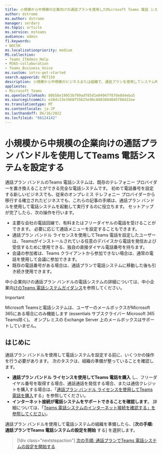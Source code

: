 ```yaml
---
title: 小規模から中規模の企業向けの通話プランを使用したMicrosoft Teams 電話 システムの設定
author: dstrome
ms.author: dstrome
manager: serdars
ms.topic: article
ms.service: msteams
audience: admin
f1.keywords:
- NOCSH
ms.localizationpriority: medium
MS.collection:
- Teams_ITAdmin_Help
- M365-collaboration
- Teams_Business_Voice
ms.custom: intro-get-started
search.appverid: MET150
description: 小規模から中規模のビジネスまたは組織で、通話プランを使用してシステムMicrosoft Teams 電話を設定する方法について説明します。
appliesto:
- Microsoft Teams
ms.openlocfilehash: 80b58e19053b799adf85d1e04947f87de0d4eba5
ms.sourcegitcommit: e38dc23e3968f55625e90c8883884045f80d22ee
ms.translationtype: MT
ms.contentlocale: ja-JP
ms.lasthandoff: 06/16/2022
ms.locfileid: "66124142"
---
```

# <a name="set-up-the-teams-phone-system-with-calling-plan-bundle-for-small-to-medium-businesses"></a>小規模から中規模の企業向けの通話プラン バンドルを使用してTeams 電話システムを設定する

通話プラン バンドルのTeams 電話システムは、既存のテレフォニー プロバイダーを置き換えることができる完全な電話システムです。 初めて電話番号を設定する新しいビジネスでも、従来のオンプレミス テレフォニー プロバイダーから移行する確立されたビジネスでも、これらの記事の手順は、通話プラン バンドルを使用して電話システムを起動して実行するのに役立ちます。 セットアップが完了したら、次の操作を行います。

* 主要な会社の電話回線で、有料またはフリーダイヤルの電話を受けることができます。 必要に応じて通話メニューを設定することもできます。
* 通話プラン バンドル ライセンスを使用してTeams 電話を設定したユーザーは、Teamsがインストールされている任意のデバイスから電話を発信および受信するために使用できる、独自の直接ダイヤル電話番号を持ちます。
* 会議の参加者は、Teams クライアントから参加できない場合は、通常の電話を使用して会議に参加できます。
* 既存の電話番号がある場合は、通話プランで電話システムに移動した後も引き続き使用できます。

中小企業向けの通話プラン バンドルの電話システムの詳細については、中小企業向[けのTeams 電話システムガイダンス](whats-business-voice.md)を参照してください。

> [!IMPORTANT]
> Microsoft Teamsと電話システムは、ユーザーのメールボックスがMicrosoft 365にある場合にのみ機能します (essentials サブスクライバー Microsoft 365 Teams除く)。 オンプレミスの Exchange Server 上のメールボックスはサポートしていません。

## <a name="before-you-begin"></a>はじめに

通話プラン バンドルを使用して電話システムを設定する前に、いくつかの操作を行う必要があります。 次のタスクは、組織の準備が整っていることを確認します。

* **通話プラン バンドル ライセンスを使用してTeams 電話を購入** し、フリーダイヤル番号を取得する場合、通話通話を発信する場合、または通信クレジットを購入する場合は、「[通話プラン バンドル ライセンスを使用してTeams 電話を購入](whats-business-voice.md#how-do-i-purchase-teams-phone-with-calling-plan-bundle-licenses)する」を参照してください。
* **インターネット接続が電話システムをサポートできることを確認します**。 詳細については、「[Teams 電話システムのインターネット接続を確認する」を参照してください](get-ready-internet.md)。

通話プラン バンドルを使用して電話システムの組織を準備したら、[**次の手順: 通話プランでTeams 電話システムの設定を開始** する] を選択します。

> [!div class="nextstepaction"]
> [次の手順: 通話プランでTeams 電話システムの設定を開始する](set-up-emergency-locations.md)

